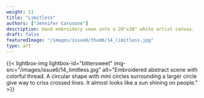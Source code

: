 ```yaml
---
weight: 11
title: "Limitless"
authors: ["Jennifer Carusone"]
description: Hand embroidery sewn onto a 20"x20" white artist canvas.
draft: false
featuredImage: "/images/issue6/thumb/14_limitless.jpg"
type: art
---
```


{{< lightbox-img lightbox-id="bittersweet" img-src="/images/issue6/14_limitless.jpg" alt="Embroidered abstract scene with colorful thread. A circular shape with mini circles surrounding a larger circle give way to criss crossed lines. It almost looks like a sun shining on people." >}}
